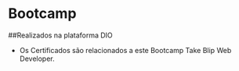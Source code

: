 # Bootcamp
##Realizados na plataforma DIO

- Os Certificados são relacionados a este Bootcamp Take Blip Web Developer.

